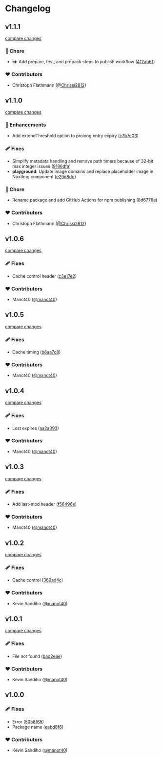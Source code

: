 # Changelog


## v1.1.1

[compare changes](https://github.com/chrissi2812/nuxt-ipx-cache-nx/compare/v1.1.0...v1.1.1)

### 🏡 Chore

- **ci:** Add prepare, test, and prepack steps to publish workflow ([412ab6f](https://github.com/chrissi2812/nuxt-ipx-cache-nx/commit/412ab6f))

### ❤️ Contributors

- Christoph Flathmann ([@Chrissi2812](https://github.com/Chrissi2812))

## v1.1.0

[compare changes](https://github.com/chrissi2812/nuxt-ipx-cache-nx/compare/v1.0.6...v1.1.0)

### 🚀 Enhancements

- Add extendThreshold option to prolong entry expiry ([c7b7c03](https://github.com/chrissi2812/nuxt-ipx-cache-nx/commit/c7b7c03))

### 🩹 Fixes

- Simplify metadata handling and remove path timers because of 32-bit max integer issues ([9186dfa](https://github.com/chrissi2812/nuxt-ipx-cache-nx/commit/9186dfa))
- **playground:** Update image domains and replace placeholder image in NuxtImg component ([e29d8dd](https://github.com/chrissi2812/nuxt-ipx-cache-nx/commit/e29d8dd))

### 🏡 Chore

- Rename package and add GitHub Actions for npm publishing ([8d6776a](https://github.com/chrissi2812/nuxt-ipx-cache-nx/commit/8d6776a))

### ❤️ Contributors

- Christoph Flathmann ([@Chrissi2812](https://github.com/Chrissi2812))

## v1.0.6

[compare changes](https://github.com/manot40/nuxt-ipx-cache/compare/v1.0.5...v1.0.6)

### 🩹 Fixes

- Cache control header ([c3e17e2](https://github.com/manot40/nuxt-ipx-cache/commit/c3e17e2))

### ❤️ Contributors

- Manot40 ([@manot40](http://github.com/manot40))

## v1.0.5

[compare changes](https://github.com/manot40/nuxt-ipx-cache/compare/v1.0.4...v1.0.5)

### 🩹 Fixes

- Cache timing ([b8aa7c8](https://github.com/manot40/nuxt-ipx-cache/commit/b8aa7c8))

### ❤️ Contributors

- Manot40 ([@manot40](http://github.com/manot40))

## v1.0.4

[compare changes](https://github.com/manot40/nuxt-ipx-cache/compare/v1.0.3...v1.0.4)

### 🩹 Fixes

- Lost expires ([aa2a393](https://github.com/manot40/nuxt-ipx-cache/commit/aa2a393))

### ❤️ Contributors

- Manot40 ([@manot40](http://github.com/manot40))

## v1.0.3

[compare changes](https://github.com/manot40/nuxt-ipx-cache/compare/v1.0.2...v1.0.3)

### 🩹 Fixes

- Add last-mod header ([f56496e](https://github.com/manot40/nuxt-ipx-cache/commit/f56496e))

### ❤️ Contributors

- Manot40 ([@manot40](http://github.com/manot40))

## v1.0.2

[compare changes](https://github.com/manot40/nuxt-ipx-cache/compare/v1.0.1...v1.0.2)

### 🩹 Fixes

- Cache control ([369ad4c](https://github.com/manot40/nuxt-ipx-cache/commit/369ad4c))

### ❤️ Contributors

- Kevin Sandiho ([@manot40](http://github.com/manot40))

## v1.0.1

[compare changes](https://github.com/manot40/nuxt-ipx-cache/compare/v1.0.0...v1.0.1)

### 🩹 Fixes

- File not found ([bad2eae](https://github.com/manot40/nuxt-ipx-cache/commit/bad2eae))

### ❤️ Contributors

- Kevin Sandiho ([@manot40](http://github.com/manot40))

## v1.0.0


### 🩹 Fixes

- Error ([5058f65](https://github.com/manot40/nuxt-ipx-cache/commit/5058f65))
- Package name ([eabd8f6](https://github.com/manot40/nuxt-ipx-cache/commit/eabd8f6))

### ❤️ Contributors

- Kevin Sandiho ([@manot40](http://github.com/manot40))


